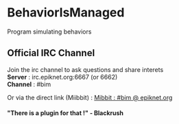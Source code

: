BehaviorIsManaged
=================

Program simulating behaviors

## Official IRC Channel

Join the irc channel to ask questions and share interets<br />
**Server** : irc.epiknet.org:6667 (or 6662)<br />
**Channel** : #bim<br />

Or via the direct link (Miibbit) : 
[Mibbit : #bim @ epiknet.org](http://client00.chat.mibbit.com/?server=mibbit.epiknet.org%3A6662&channel=%23bim)
#### "There is a plugin for that !" - Blackrush